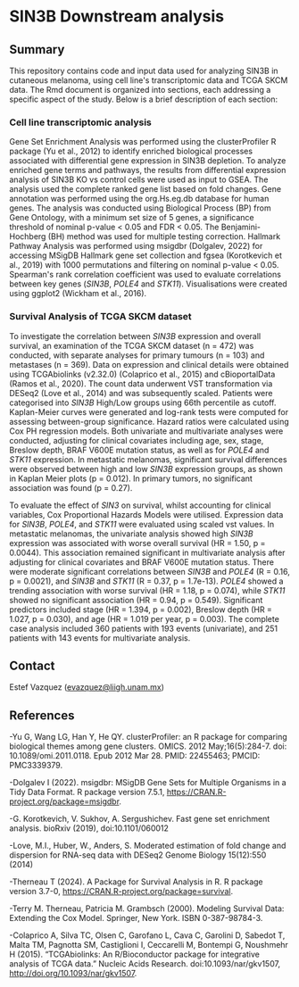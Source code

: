 # SIN3B Downstream analysis 

## Summary 

This repository contains code and input data used for analyzing SIN3B in cutaneous melanoma, using cell line's transcriptomic data and TCGA SKCM data. The Rmd document is organized into sections, each addressing a specific aspect of the study. Below is a brief description of each section:  


### Cell line transcriptomic analysis

Gene Set Enrichment Analysis was performed using the clusterProfiler R package (Yu et al., 2012) to identify enriched biological processes associated with differential gene expression in SIN3B depletion. To analyze enriched gene terms and pathways, the results from differential expression analysis of SIN3B KO vs control cells were used as input to GSEA. The analysis used the complete ranked gene list based on fold changes. Gene annotation was performed using the org.Hs.eg.db database for human genes. The analysis was conducted using Biological Process (BP) from Gene Ontology, with a minimum set size of 5 genes, a significance threshold of nominal p-value < 0.05 and FDR < 0.05. The Benjamini-Hochberg (BH) method was used for multiple testing correction. Hallmark Pathway Analysis was performed using msigdbr (Dolgalev, 2022) for accessing MSigDB Hallmark gene set collection and fgsea (Korotkevich et al., 2019) with 1000 permutations and filtering on nominal p-value < 0.05.  Spearman's rank correlation coefficient was used to evaluate correlations between key genes (*SIN3B*, *POLE4* and *STK11*). Visualisations were created using ggplot2 (Wickham et al., 2016).


### Survival Analysis of TCGA SKCM dataset

To investigate the correlation between *SIN3B* expression and overall survival, an examination of the TCGA SKCM dataset (n = 472) was conducted, with separate analyses for primary tumours (n = 103) and metastases (n = 369). Data on expression and clinical details were obtained using TCGAbiolinks (v2.32.0) (Colaprico et al., 2015) and cBioportalData (Ramos et al., 2020). The count data underwent VST transformation via DESeq2 (Love et al., 2014) and was subsequently scaled. Patients were categorised into *SIN3B* High/Low groups using 66th percentile as cutoff. Kaplan-Meier curves were generated and log-rank tests were computed for assessing between-group significance. Hazard ratios were calculated using Cox PH regression models. Both univariate and multivariate analyses were conducted, adjusting for clinical covariates including age, sex, stage, Breslow depth, BRAF V600E mutation status, as well as for *POLE4* and *STK11* expression. In metastatic melanomas, significant survival differences were observed between high and low *SIN3B* expression groups, as shown in Kaplan Meier plots (p = 0.012). In primary tumors, no significant association was found (p = 0.27).  


To evaluate the effect of *SIN3* on survival, whilst accounting for clinical variables, Cox Proportional Hazards Models were utilised. Expression data for *SIN3B*, *POLE4*, and *STK11* were evaluated using scaled vst values. In metastatic melanomas, the univariate analysis showed high *SIN3B* expression was associated with worse overall survival (HR = 1.50, p = 0.0044). This association remained significant in multivariate analysis after adjusting for clinical covariates and BRAF V600E mutation status. There were moderate significant correlations between *SIN3B* and *POLE4* (R = 0.16, p = 0.0021), and *SIN3B* and *STK11* (R = 0.37, p = 1.7e-13). *POLE4* showed a trending association with worse survival (HR = 1.18, p = 0.074), while *STK11* showed no significant association (HR = 0.94, p = 0.549). Significant predictors included stage (HR = 1.394, p = 0.002), Breslow depth (HR = 1.027, p = 0.030), and age (HR = 1.019 per year, p = 0.003). The complete case analysis included 360 patients with 193 events (univariate), and 251 patients with 143 events for multivariate analysis.


## Contact 
Estef Vazquez (evazquez@liigh.unam.mx)


## References  

-Yu G, Wang LG, Han Y, He QY. clusterProfiler: an R package for comparing biological themes among gene clusters. OMICS. 2012 May;16(5):284-7. doi: 10.1089/omi.2011.0118. Epub 2012 Mar 28. PMID: 22455463; PMCID: PMC3339379.  

-Dolgalev I (2022). msigdbr: MSigDB Gene Sets for Multiple Organisms in a Tidy Data Format. R package version 7.5.1, https://CRAN.R-project.org/package=msigdbr.  

-G. Korotkevich, V. Sukhov, A. Sergushichev. Fast gene set enrichment analysis. bioRxiv (2019), doi:10.1101/060012  

-Love, M.I., Huber, W., Anders, S. Moderated estimation of fold change and dispersion for RNA-seq data with DESeq2 Genome Biology 15(12):550 (2014)  

-Therneau T (2024). A Package for Survival Analysis in R. R package version 3.7-0, https://CRAN.R-project.org/package=survival.  

-Terry M. Therneau, Patricia M. Grambsch (2000). Modeling Survival Data: Extending the Cox Model. Springer, New York. ISBN 0-387-98784-3.

-Colaprico A, Silva TC, Olsen C, Garofano L, Cava C, Garolini D, Sabedot T, Malta TM, Pagnotta SM, Castiglioni I, Ceccarelli M, Bontempi G, Noushmehr H (2015). “TCGAbiolinks: An R/Bioconductor package for integrative analysis of TCGA data.” Nucleic Acids Research. doi:10.1093/nar/gkv1507, http://doi.org/10.1093/nar/gkv1507.
